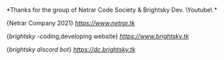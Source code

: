 
*Thanks for the group of Netrar Code Society & Brightsky Dev. \Youtube\ *

{Netrar Company 2021}
*https://www.netrar.tk*

{*brightsky* -coding,developing website}
*https://www.brightsky.tk*

{*brightsky discord bot*}
*https://dc.brightsky.tk*
